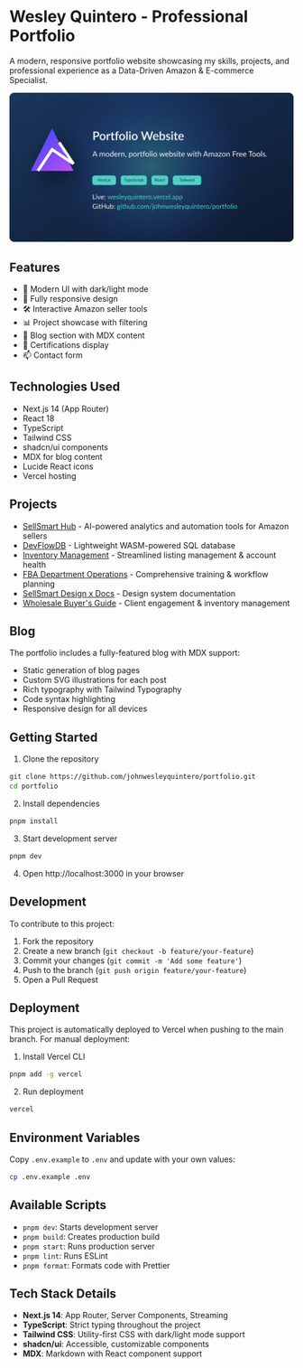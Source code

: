 # Wesley Quintero - Professional Portfolio

A modern, responsive portfolio website showcasing my skills, projects, and professional experience as a Data-Driven Amazon & E-commerce Specialist.

![Portfolio Preview](public/portfolio-preview.svg)

## Features

- 🎨 Modern UI with dark/light mode
- 📱 Fully responsive design
- 🛠️ Interactive Amazon seller tools
- 📊 Project showcase with filtering
- 📝 Blog section with MDX content
- 📜 Certifications display
- 📫 Contact form

## Technologies Used

- Next.js 14 (App Router)
- React 18
- TypeScript
- Tailwind CSS
- shadcn/ui components
- MDX for blog content
- Lucide React icons
- Vercel hosting

## Projects

- [SellSmart Hub](https://sellsmart-hub.vercel.app/) - AI-powered analytics and automation tools for Amazon sellers
- [DevFlowDB](https://devflowdb.vercel.app/) - Lightweight WASM-powered SQL database
- [Inventory Management](https://sellsmart-docs.vercel.app/) - Streamlined listing management & account health
- [FBA Department Operations](https://sellsmart-docs.vercel.app/) - Comprehensive training & workflow planning
- [SellSmart Design x Docs](https://sellsmart-docs.vercel.app/) - Design system documentation
- [Wholesale Buyer's Guide](https://sellsmart-docs.vercel.app/) - Client engagement & inventory management

## Blog

The portfolio includes a fully-featured blog with MDX support:
- Static generation of blog pages
- Custom SVG illustrations for each post
- Rich typography with Tailwind Typography
- Code syntax highlighting
- Responsive design for all devices

## Getting Started

1. Clone the repository

```bash
git clone https://github.com/johnwesleyquintero/portfolio.git
cd portfolio
```

2. Install dependencies
```bash
pnpm install
```

3. Start development server
```bash
pnpm dev
```

4. Open http://localhost:3000 in your browser

## Development

To contribute to this project:

1. Fork the repository
2. Create a new branch (`git checkout -b feature/your-feature`)
3. Commit your changes (`git commit -m 'Add some feature'`)
4. Push to the branch (`git push origin feature/your-feature`)
5. Open a Pull Request

## Deployment

This project is automatically deployed to Vercel when pushing to the main branch. For manual deployment:

1. Install Vercel CLI
```bash
pnpm add -g vercel
```

2. Run deployment
```bash
vercel
```

## Environment Variables

Copy `.env.example` to `.env` and update with your own values:
```bash
cp .env.example .env
```
## Available Scripts

- `pnpm dev`: Starts development server
- `pnpm build`: Creates production build
- `pnpm start`: Runs production server
- `pnpm lint`: Runs ESLint
- `pnpm format`: Formats code with Prettier

## Tech Stack Details

- **Next.js 14**: App Router, Server Components, Streaming
- **TypeScript**: Strict typing throughout the project
- **Tailwind CSS**: Utility-first CSS with dark/light mode support
- **shadcn/ui**: Accessible, customizable components
- **MDX**: Markdown with React component support

